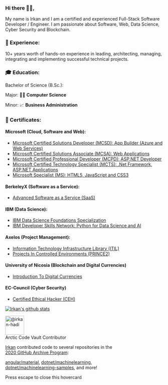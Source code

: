 ### Hi there 👋🏻,
My name is Irkan and I am a certified and experienced Full-Stack Software Developer / Engineer. I am passionate about Software, Web, Data Science, Cyber Security and Blockchain.

### 💼 Experience:
10+ years worth of hands-on experience in leading, architecting, managing, integrating and implementing successful technical projects.

### 🎓 Education:
Bachelor of Science (B.Sc.):

Major: 👨‍💻 **Computer Science**

Minor: 📈 **Business Administration**

### 📜 Certificates:

#### Microsoft (Cloud, Software and Web):
- [Microsoft Certified Solutions Developer (MCSD): App Builder (Azure and Web Services)](certificates/Microsoft_MCSD_App_Builder_Azure_And_Web_Services.pdf)
- [Microsoft Certified Solutions Associate (MCSA): Web Applications](certificates/Microsoft_MCSA_Web_Applications.pdf)
- [Microsoft Certified Professional Developer (MCPD): ASP.NET Developer](certificates/Microsoft_MCPD_ASP.NET_Developer.pdf)
- [Microsoft Certified Technology Specialist (MCTS): .Net Framework, ASP.NET Applications](certificates/Microsoft_MCTS_.Net_Framework_ASP.NET_Applications.pdf)
- [Microsoft Specialist (MS): HTML5, JavaScript and CSS3](certificates/Microsoft_MS_HTML5_JavaScript_CSS3.pdf)

#### BerkeleyX (Software as a Service):
- [Advanced Software as a Service (SaaS)](certificates/BerkeleyX_Advanced_Software_as_a_Service_SaaS.pdf)

#### IBM (Data Science):
- [IBM Data Science Foundations Specialization](https://www.youracclaim.com/badges/9615b66c-84dd-419f-bd40-c3cc0b4dd6a3)
- [IBM Developer Skills Network: Python for Data Science and AI](https://www.youracclaim.com/badges/9731f3e6-db84-44fd-b5c9-98f8a312d99e)

#### Axelos (Project Management):
- [Information Technology Infrastructure Library (ITIL)](certificates/Axelos_ITIL.pdf)
- [Projects In Controlled Environments (PRINCE2)](certificates/Axelos_PRINCE2.pdf)

#### University of Nicosia (Blockchain and Digital Currencies)
- [Introduction To Digital Currencies](certificates/University_of_Nicosia_Digital_Currencies.pdf)


#### EC-Council (Cyber Security)
- [Certified Ethical Hacker (CEH)](certificates/EC-Council_CEH_V9.pdf)


[![Irkan's github stats](https://github-readme-stats.vercel.app/api?username=irkan-hadi&count_private=true&show_icons=true&theme=default)](https://github.com/irkan-hadi/github-readme-stats)



<div class="Popover-message Popover-message--large Box box-shadow-large Popover-message--bottom-left" style="width:360px;">
   <div>
      <div class="pb-3 px-3">
         <div class="d-flex mt-3">
            <div class="flex-self-start">
               <div class="rounded-1 overflow-hidden">
                  <a href="/irkan-hadi">
                  <img class="d-block avatar-user" src="https://avatars1.githubusercontent.com/u/2753005?s=120&amp;v=4" width="60" height="60" alt="@irkan-hadi">
                  </a>      
               </div>
            </div>
            <div class="overflow-hidden ml-3">
               <div class="h5">Arctic Code Vault Contributor</div>
               <p class="mt-1 lh-condensed">
                  <span>
                  <a class="f5 text-bold link-gray-dark" href="/irkan-hadi">Irkan</a>
                  </span>
                  <span class="f5">
                  contributed code to several repositories in the <a class="f5 text-bold link-gray-dark" href="https://archiveprogram.github.com/">2020 GitHub Archive Program</a>:
                  </span>
               </p>
               <p class="mt-1 lh-condensed">
                  <a href="/angular/material">angular/material</a>,
                  <a href="/dotnet/machinelearning">dotnet/machinelearning</a>,
                  <a href="/dotnet/machinelearning-samples">dotnet/machinelearning-samples</a>, and more!
               </p>
            </div>
         </div>
         <div class="sr-only">
            Press escape to close this hovercard
         </div>
      </div>
   </div>
</div>
